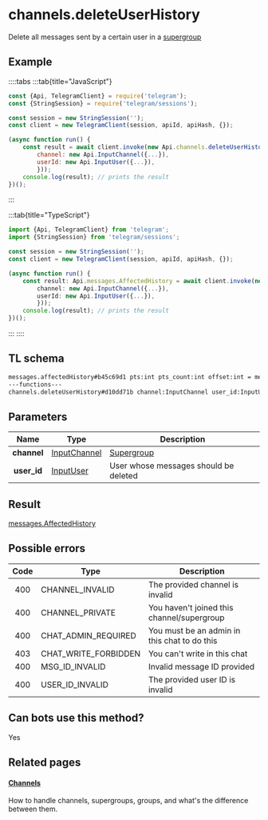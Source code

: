 # channels.deleteUserHistory

Delete all messages sent by a certain user in a [supergroup](https://core.telegram.org/api/channel)

## Example

::::tabs
:::tab{title="JavaScript"}

```js
const {Api, TelegramClient} = require('telegram');
const {StringSession} = require('telegram/sessions');

const session = new StringSession('');
const client = new TelegramClient(session, apiId, apiHash, {});

(async function run() {
    const result = await client.invoke(new Api.channels.deleteUserHistory({
		channel: new Api.InputChannel({...}),
		userId: new Api.InputUser({...}),
		}));
    console.log(result); // prints the result
})();
```

:::

:::tab{title="TypeScript"}

```ts
import {Api, TelegramClient} from 'telegram';
import {StringSession} from 'telegram/sessions';

const session = new StringSession('');
const client = new TelegramClient(session, apiId, apiHash, {});

(async function run() {
    const result: Api.messages.AffectedHistory = await client.invoke(new Api.channels.deleteUserHistory({
		channel: new Api.InputChannel({...}),
		userId: new Api.InputUser({...}),
		}));
    console.log(result); // prints the result
})();
```

:::
::::

## TL schema

```txt
messages.affectedHistory#b45c69d1 pts:int pts_count:int offset:int = messages.AffectedHistory;
---functions---
channels.deleteUserHistory#d10dd71b channel:InputChannel user_id:InputUser = messages.AffectedHistory;
```

## Parameters

|    Name     | Type                                                        | Description                                         |
| :---------: | ----------------------------------------------------------- | --------------------------------------------------- |
| **channel** | [InputChannel](https://core.telegram.org/type/InputChannel) | [Supergroup](https://core.telegram.org/api/channel) |
| **user_id** | [InputUser](https://core.telegram.org/type/InputUser)       | User whose messages should be deleted               |

## Result

[messages.AffectedHistory](https://core.telegram.org/type/messages.AffectedHistory)

## Possible errors

| Code | Type                 | Description                                  |
| :--: | -------------------- | -------------------------------------------- |
| 400  | CHANNEL_INVALID      | The provided channel is invalid              |
| 400  | CHANNEL_PRIVATE      | You haven't joined this channel/supergroup   |
| 400  | CHAT_ADMIN_REQUIRED  | You must be an admin in this chat to do this |
| 403  | CHAT_WRITE_FORBIDDEN | You can't write in this chat                 |
| 400  | MSG_ID_INVALID       | Invalid message ID provided                  |
| 400  | USER_ID_INVALID      | The provided user ID is invalid              |

## Can bots use this method?

Yes

## Related pages

#### [Channels](https://core.telegram.org/api/channel)

How to handle channels, supergroups, groups, and what's the difference between them.
